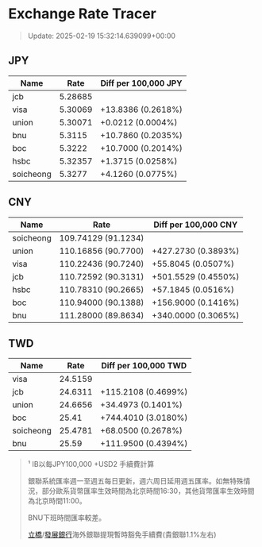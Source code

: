 # Exchange Rate Tracer

> Update: 2025-02-19 15:32:14.639099+00:00

## JPY

| Name      |    Rate | Diff per 100,000 JPY   |
|-----------|---------|------------------------|
| jcb       | 5.28685 |                        |
| visa      | 5.30069 | +13.8386 (0.2618%)     |
| union     | 5.30071 | +0.0212 (0.0004%)      |
| bnu       | 5.3115  | +10.7860 (0.2035%)     |
| boc       | 5.3222  | +10.7000 (0.2014%)     |
| hsbc      | 5.32357 | +1.3715 (0.0258%)      |
| soicheong | 5.3277  | +4.1260 (0.0775%)      |

## CNY

| Name      | Rate                | Diff per 100,000 CNY   |
|-----------|---------------------|------------------------|
| soicheong | 109.74129	(91.1234) |                        |
| union     | 110.16856	(90.7700) | +427.2730 (0.3893%)    |
| visa      | 110.22436	(90.7240) | +55.8045 (0.0507%)     |
| jcb       | 110.72592	(90.3131) | +501.5529 (0.4550%)    |
| hsbc      | 110.78310	(90.2665) | +57.1845 (0.0516%)     |
| boc       | 110.94000	(90.1388) | +156.9000 (0.1416%)    |
| bnu       | 111.28000	(89.8634) | +340.0000 (0.3065%)    |

## TWD

| Name      |    Rate | Diff per 100,000 TWD   |
|-----------|---------|------------------------|
| visa      | 24.5159 |                        |
| jcb       | 24.6311 | +115.2108 (0.4699%)    |
| union     | 24.6656 | +34.4973 (0.1401%)     |
| boc       | 25.41   | +744.4010 (3.0180%)    |
| soicheong | 25.4781 | +68.0500 (0.2678%)     |
| bnu       | 25.59   | +111.9500 (0.4394%)    |


> ¹ IB以每JPY100,000 +USD2 手續費計算
>
> 銀聯系統匯率週一至週五每日更新，週六周日延用週五匯率。如無特殊情況，部分歐系貨幣匯率生效時間為北京時間16:30，其他貨幣匯率生效時間為北京時間11:00。
>
> BNU下班時間匯率較差。
>
> [立橋](https://www.wlbank.com.mo/uploads/ueditor/file/20181211/1544536513900230.pdf)/[發展銀行](https://www.mdb.com.mo/Service_Charges_20230728.pdf)海外銀聯提現暫時豁免手續費(貴銀聯1.1%左右)

